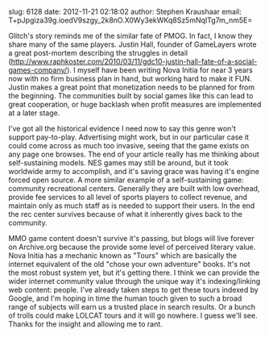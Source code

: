 slug:    6128
date:    2012-11-21 02:18:02
author:  Stephen Kraushaar
email:   T+pJpgiza39g.ioedV9szgy_2k8nO.X0Wy3ekWKq8Sz5mNqITg7m_nm5E=

Glitch's story reminds me of the similar fate
of PMOG. In fact, I know they share many of the
same players. Justin Hall, founder of GameLayers wrote
a great post-mortem describing the struggles in detail (<a
href="http://www.raphkoster.com/2010/03/11/gdc10-justin-hall-fate-of-a-social-games-company/">http://www.raphkoster.com/2010/03/11/gdc10-justin-hall-fate-of-a-social-games-company/</a>).
I myself have been writing Nova Initia for near 3 years now with no
firm business plan in hand, but working hard to make it FUN. Justin
makes a great point that monetization needs to be planned for from the
beginning. The communities built by social games like this can lead to
great cooperation, or huge backlash when profit measures are implemented
at a later stage.

I've got all the historical evidence I need now to say this genre
won't support pay-to-play. Advertising might work, but in our
particular case it could come across as much too invasive, seeing
that the game exists on any page one browses. The end of your article
really has me thinking about self-sustaining models. NES games may
still be around, but it took worldwide army to accomplish, and it's
saving grace was having it's engine forced open source. A more
similar example of a self-sustaining game: community recreational
centers. Generally they are built with low overhead, provide fee
services to all level of sports players to collect revenue, and
maintain only as much staff as is needed to support their users. In
the end the rec center survives because of what it inherently gives
back to the community.

MMO game content doesn't survive it's passing, but blogs will live
forever on Archive.org because the provide some level of perceived
literary value. Nova Initia has a mechanic known as "Tours" which are
basically the internet equivalent of the old "chose your own
adventure" books. It's not the most robust system yet, but it's
getting there. I think we can provide the wider internet community
value through the unique way it's indexing/linking web content:
people. I've already taken steps to get these tours indexed by
Google, and I'm hoping in time the human touch given to such a broad
range of subjects will earn us a trusted place in search results. Or
a bunch of trolls could make LOLCAT tours and it will go nowhere. I
guess we'll see. Thanks for the insight and allowing me to rant.
